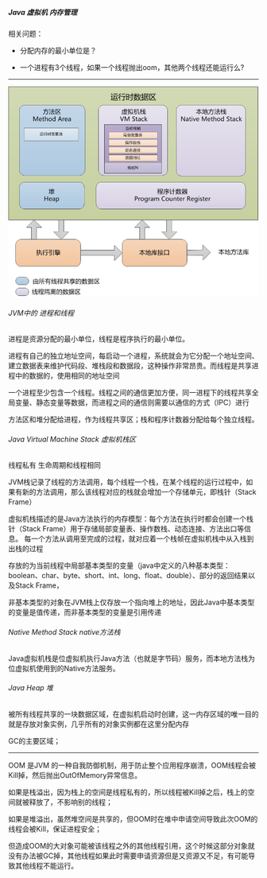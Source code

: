 ##### Java 虚拟机 内存管理

相关问题：

- 分配内存的最小单位是？

- 一个进程有3个线程，如果一个线程抛出oom，其他两个线程还能运行么?

---

![avatar](https://github.com/lknlll/LinDroid/raw/LinDroid/blog/pic/JVMMemery.png)

###### JVM中的 进程和线程

进程是资源分配的最小单位，线程是程序执行的最小单位。

进程有自己的独立地址空间，每启动一个进程，系统就会为它分配一个地址空间、建立数据表来维护代码段、堆栈段和数据段，这种操作非常昂贵。而线程是共享进程中的数据的，使用相同的地址空间

一个进程至少包含一个线程。线程之间的通信更加方便，同一进程下的线程共享全局变量、静态变量等数据，而进程之间的通信则需要以通信的方式（IPC）进行

方法区和堆分配给进程，作为线程共享区；栈和程序计数器分配给每个独立线程。

###### Java Virtual Machine Stack 虚拟机栈区

线程私有 生命周期和线程相同

JVM栈记录了线程的方法调用，每个线程一个栈，在某个线程的运行过程中，如果有新的方法调用，那么该线程对应的栈就会增加一个存储单元，即栈针（Stack Frame）

虚拟机栈描述的是Java方法执行的内存模型：每个方法在执行时都会创建一个栈针（Stack Frame）用于存储局部变量表、操作数栈、动态连接、方法出口等信息。
每一个方法从调用至完成的过程，就对应着一个栈帧在虚拟机栈中从入栈到出栈的过程

存放的为当前线程中局部基本类型的变量（java中定义的八种基本类型：boolean、char、byte、short、int、long、float、double）、部分的返回结果以及Stack Frame，

非基本类型的对象在JVM栈上仅存放一个指向堆上的地址，因此Java中基本类型的变量是值传递，而非基本类型的变量是引用传递

###### Native Method Stack native方法栈

Java虚拟机栈是位虚拟机执行Java方法（也就是字节码）服务，而本地方法栈为位虚拟机使用到的Native方法服务。

###### Java Heap 堆

被所有线程共享的一块数据区域，在虚拟机启动时创建，这一内存区域的唯一目的就是存放对象实例，几乎所有的对象实例都在这里分配内存

GC的主要区域；

---

OOM 是JVM 的一种自我防御机制，用于防止整个应用程序崩溃，OOM线程会被Kill掉，然后抛出OutOfMemory异常信息。

如果是栈溢出，因为栈上的空间是线程私有的，所以线程被Kill掉之后，栈上的空间就被释放了，不影响别的线程；

如果是堆溢出，虽然堆空间是共享的，但OOM时在堆中申请空间导致此次OOM的线程会被Kill，保证进程安全；

但造成OOM的大对象可能被该线程之外的其他线程引用，这个时候这部分对象就没有办法被GC掉，其他线程如果此时需要申请资源但是又资源又不足，有可能导致其他线程不能运行。
